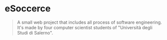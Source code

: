 # eSoccerce
> A small web project that includes all process of software engineering. It's made by four computer scientist students of "Università degli Studi di Salerno".
